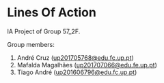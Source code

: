 # Lines Of Action

IA Project of Group 57_2F.

Group members:

1. André Cruz (up201705768@edu.fc.up.pt)
2. Mafalda Magalhães (up201707066@edu.fe.up.pt)
3. Tiago André (up201606796@edu.fc.up.pt)
